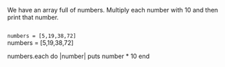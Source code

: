 We have an array full of numbers.
Multiply each number with 10
and
then print that number.

<codeblock language="ruby" type="exercise" testMode="fixedInput">
<code>
numbers = [5,19,38,72]
</code>

<solution>
numbers = [5,19,38,72]

numbers.each do |number|
  puts number * 10
end
</solution>
</codeblock>